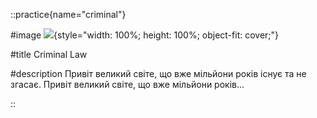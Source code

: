 ::practice{name="criminal"}

#image
![](/images/main_bg.jpg){style="width: 100%; height: 100%; object-fit: cover;"}

#title
Criminal Law

#description
Привіт великий світе, що вже мільйони років існує та не згасає. Привіт великий світе, що вже мільйони років...

::
